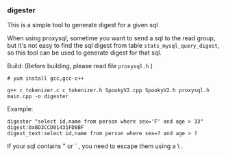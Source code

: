 ### digester 
This is a simple tool to generate digest for a given sql

When using proxysql, sometime you want to send a sql to the read group, but it's not easy to find the sql digest from table
`stats_mysql_query_digest`, so this tool can be used to generate digest for that sql.  

Build:
(Before building, please read file `proxysql.h` )
```
# yum install gcc,gcc-c++

g++ c_tokenizer.c c_tokenizer.h SpookyV2.cpp SpookyV2.h proxysql.h main.cpp -o digester

```
Example:
```
digester "select id,name from person where sex='F' and age > 33"
digest:0xBD3CCD01431FD8BF
digest_text:select id,name from person where sex=? and age > ?
```
If your sql contains " or ` , you need to escape them using a \ .


